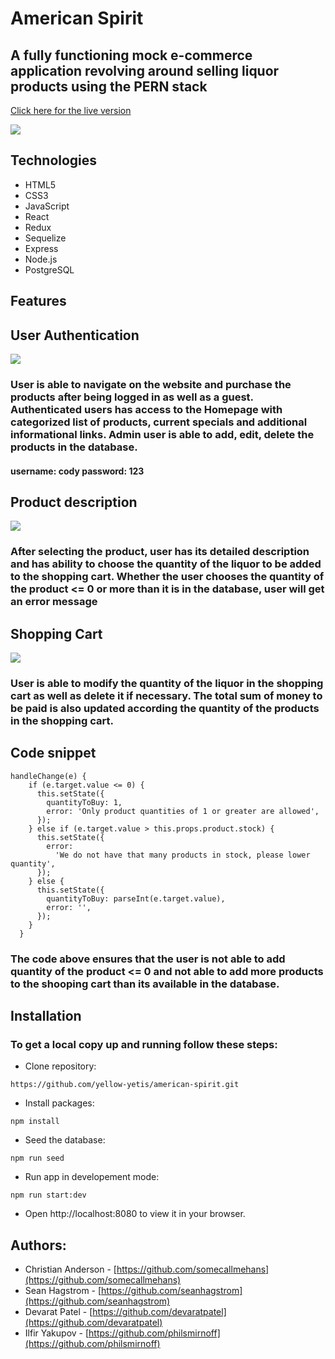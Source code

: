 
# American Spirit
## A fully functioning mock e-commerce application revolving around selling liquor products using the PERN stack
[Click here for the live version](https://american-spirit.herokuapp.com/)

![](https://user-images.githubusercontent.com/32605566/175239095-bf600de5-6bbf-4e37-bc7a-76f932629afe.gif)


## Technologies
- HTML5
- CSS3
- JavaScript
- React
- Redux
- Sequelize
- Express
- Node.js
- PostgreSQL

## Features

## User Authentication
![](https://user-images.githubusercontent.com/32605566/175450270-bbda8351-f355-45cb-9ebc-7907ce0afa29.gif)
### User is able to navigate on the website and purchase the products after being logged in as well as a guest. Authenticated users has access to the Homepage with categorized list of products, current specials and additional informational links. Admin user is able to add, edit, delete the products in the database.

#### username: cody password: 123

## Product description
![](https://user-images.githubusercontent.com/32605566/175450395-d4d04cfa-27ee-4e18-a2cc-9fd36915ab6f.gif)
### After selecting the product, user has its detailed description and has ability to choose the quantity of the liquor to be added to the shopping cart. Whether the user chooses the quantity of the product <= 0 or more than it is in the database, user will get an error message

## Shopping Cart
![](https://user-images.githubusercontent.com/32605566/175450863-861586a7-0f1d-4711-8d96-612156a77a05.gif)
### User is able to modify the quantity of the liquor in the shopping cart as well as delete it if necessary. The total sum of money to be paid is also updated according the quantity of the products in the shopping cart.


## Code snippet
```
handleChange(e) {
    if (e.target.value <= 0) {
      this.setState({
        quantityToBuy: 1,
        error: 'Only product quantities of 1 or greater are allowed',
      });
    } else if (e.target.value > this.props.product.stock) {
      this.setState({
        error:
          'We do not have that many products in stock, please lower quantity',
      });
    } else {
      this.setState({
        quantityToBuy: parseInt(e.target.value),
        error: '',
      });
    }
  }

```
### The code above ensures that the user is not able to add quantity of the product <= 0 and not able to add more products to the shooping cart than its available in the database.

## Installation
### To get a local copy up and running follow these steps:
- Clone repository:
```
https://github.com/yellow-yetis/american-spirit.git
```
- Install packages:
```
npm install
```
- Seed the database:
```
npm run seed
```
- Run app in developement mode:
```
npm run start:dev
```
- Open http://localhost:8080 to view it in your browser.


## Authors:

- Christian Anderson - [https://github.com/somecallmehans](https://github.com/somecallmehans)
- Sean Hagstrom - [https://github.com/seanhagstrom](https://github.com/seanhagstrom)
- Devarat Patel - [https://github.com/devaratpatel](https://github.com/devaratpatel)
- Ilfir Yakupov - [https://github.com/philsmirnoff](https://github.com/philsmirnoff)





